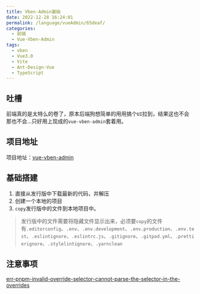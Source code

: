 ```yaml
---
title: Vben-Admin基础
date: 2022-12-28 16:24:01
permalink: /language/vueAdmin/65deaf/
categories:
  - 前端
  - Vue-Vben-Admin
tags:
  - vben
  - Vue3.0
  - Vite
  - Ant-Design-Vue
  - TypeScript
---
```


## 吐槽

前端真的是太特么的卷了，原本后端狗想简单的用用搞个`UI`拉到，结果这也不会那也不会...只好用上现成的`vue-vben-admin`套着用。

<!-- more -->

<InArticleAdsense
    data-ad-client="ca-pub-1725717718088510"
    data-ad-slot="4281148213">
</InArticleAdsense>

## 项目地址

项目地址：[vue-vben-admin](https://github.com/vbenjs/vue-vben-admin)

## 基础搭建

1. 直接从发行版中下载最新的代码，并解压
2. 创建一个本地的项目
3. `copy`发行版中的文件到本地项目中。
> 发行版中的文件需要将隐藏文件显示出来，必须要`copy`的文件有`.editorconfig`、`.env`、`.env.development`、`.env.production`、`.env.test`、`.eslintignore`、`.eslintrc.js`、`.gitignore`、`.gitpod.yml`、`.prettierignore`、`.stylelintignore`、`.yarnclean`

## 注意事项

[err-pnpm-invalid-override-selector-cannot-parse-the-selector-in-the-overrides](/front/vue/8aee57/#err-pnpm-invalid-override-selector-cannot-parse-the-selector-in-the-overrides)
